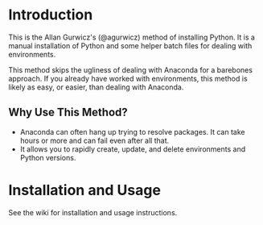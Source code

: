 # Introduction
This is the Allan Gurwicz's (@agurwicz) method of installing Python.  It is a manual installation of Python and some helper batch files for dealing with environments.

This method skips the ugliness of dealing with Anaconda for a barebones approach.  If you already have worked with environments, this method is likely as easy, or easier, than dealing with Anaconda.

## Why Use This Method?
- Anaconda can often hang up trying to resolve packages.  It can take hours or more and can fail even after all that.
- It allows you to rapidly create, update, and delete environments and Python versions.

# Installation and Usage
See the wiki for installation and usage instructions.
